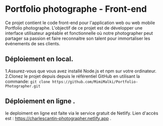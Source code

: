 # Portfolio photographe - Front-end

Ce projet contient le code front-end pour l'application web ou web mobile Portfolio photographe. L'objectif de ce projet est de développer une interface utilisateur
agréable et fonctionnelle où notre photographer peut partager sa passion et faire reconnaitre son talent pour immortaliser les événements de ses clients.


## Déploiement en local.

1.Assurez-vous que vous avez installé Node.js et npm sur votre ordinateur.
2.Clonez le projet depuis depuis le référentiel  GitHub en utilisant la commande: ``` git clone https://github.com/MimiMalki/Portfolio-Photographer.git ``` 

## Déploiement en ligne .

le deploiment en ligne est faite via le service gratuit de Netlify.
Lien d'accès est : https://charlescantin-photographer.netlify.app .
